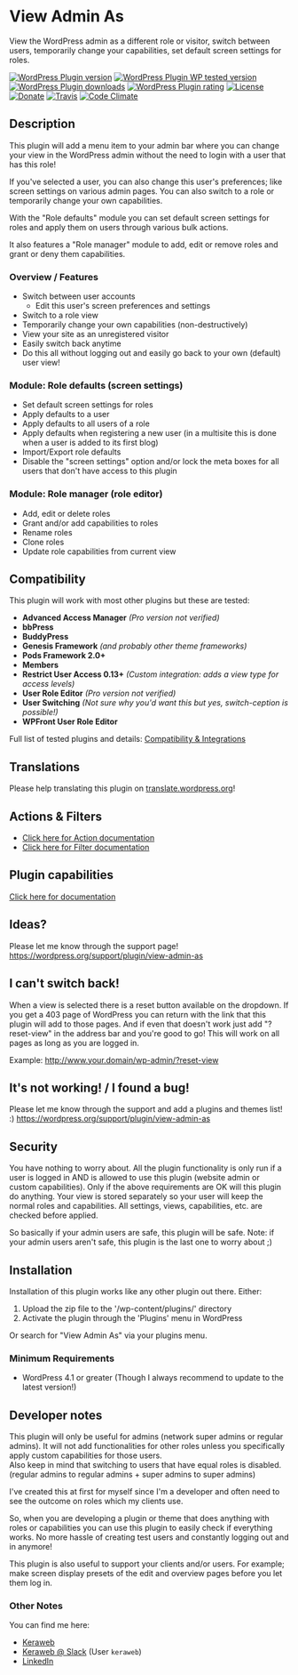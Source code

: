 # View Admin As
View the WordPress admin as a different role or visitor, switch between users, temporarily change your capabilities, set default screen settings for roles.

[![WordPress Plugin version](https://img.shields.io/wordpress/plugin/v/view-admin-as.svg?style=flat)](https://wordpress.org/plugins/view-admin-as/)
[![WordPress Plugin WP tested version](https://img.shields.io/wordpress/v/view-admin-as.svg?style=flat)](https://wordpress.org/plugins/view-admin-as/)
[![WordPress Plugin downloads](https://img.shields.io/wordpress/plugin/dt/view-admin-as.svg?style=flat)](https://wordpress.org/plugins/view-admin-as/)
[![WordPress Plugin rating](https://img.shields.io/wordpress/plugin/r/view-admin-as.svg?style=flat)](https://wordpress.org/plugins/view-admin-as/)
[![License](https://img.shields.io/badge/license-GPL--2.0%2B-green.svg)](https://github.com/JoryHogeveen/view-admin-as/blob/master/license.txt)
[![Donate](https://img.shields.io/badge/Donate-PayPal-green.svg)](https://www.paypal.com/cgi-bin/webscr?cmd=_donations&business=YGPLMLU7XQ9E8&lc=US&item_name=View%20Admin%20As&item_number=JWPP%2dVAA&currency_code=EUR&bn=PP%2dDonationsBF%3abtn_donateCC_LG%2egif%3aNonHostedGuest)
[![Travis](https://secure.travis-ci.org/JoryHogeveen/view-admin-as.png?branch=master)](http://travis-ci.org/JoryHogeveen/view-admin-as)
[![Code Climate](https://codeclimate.com/github/JoryHogeveen/view-admin-as/badges/gpa.svg)](https://codeclimate.com/github/JoryHogeveen/view-admin-as)

## Description
This plugin will add a menu item to your admin bar where you can change your view in the WordPress admin without the need to login with a user that has this role!

If you've selected a user, you can also change this user's preferences; like screen settings on various admin pages. You can also switch to a role or temporarily change your own capabilities.

With the "Role defaults" module you can set default screen settings for roles and apply them on users through various bulk actions.

It also features a "Role manager" module to add, edit or remove roles and grant or deny them capabilities.

### Overview / Features
*	Switch between user accounts
	*	Edit this user's screen preferences and settings
*	Switch to a role view
*	Temporarily change your own capabilities (non-destructively)
*	View your site as an unregistered visitor
*	Easily switch back anytime
*	Do this all without logging out and easily go back to your own (default) user view!

### Module: Role defaults (screen settings)
*	Set default screen settings for roles
*	Apply defaults to a user
*	Apply defaults to all users of a role
*	Apply defaults when registering a new user (in a multisite this is done when a user is added to its first blog)
*	Import/Export role defaults
*	Disable the "screen settings" option and/or lock the meta boxes for all users that don't have access to this plugin

### Module: Role manager (role editor)
*	Add, edit or delete roles
*	Grant and/or add capabilities to roles
*	Rename roles
*	Clone roles
*	Update role capabilities from current view

## Compatibility

This plugin will work with most other plugins but these are tested:

*	**Advanced Access Manager** *(Pro version not verified)*
*	**bbPress**
*	**BuddyPress**
*	**Genesis Framework** *(and probably other theme frameworks)*
*	**Pods Framework 2.0+**
*	**Members**
*	**Restrict User Access 0.13+** *(Custom integration: adds a view type for access levels)*
*	**User Role Editor** *(Pro version not verified)*
*	**User Switching** *(Not sure why you'd want this but yes, switch-ception is possible!)*
*	**WPFront User Role Editor**

Full list of tested plugins and details: [Compatibility & Integrations](https://github.com/JoryHogeveen/view-admin-as/wiki/Compatibility-&-Integrations)

## Translations
Please help translating this plugin on [translate.wordpress.org](https://translate.wordpress.org/projects/wp-plugins/view-admin-as)!

## Actions & Filters
*	[Click here for Action documentation](https://github.com/JoryHogeveen/view-admin-as/wiki/Actions)
*	[Click here for Filter documentation](https://github.com/JoryHogeveen/view-admin-as/wiki/Filters)

## Plugin capabilities
[Click here for documentation](https://github.com/JoryHogeveen/view-admin-as/wiki/Custom-capabilities)

## Ideas?
Please let me know through the support page!
https://wordpress.org/support/plugin/view-admin-as

## I can't switch back!
When a view is selected there is a reset button available on the dropdown.
If you get a 403 page of WordPress you can return with the link that this plugin will add to those pages.
And if even that doesn't work just add "?reset-view" in the address bar and you're good to go! This will work on all pages as long as you are logged in.

Example: http://www.your.domain/wp-admin/?reset-view

## It's not working! / I found a bug!
Please let me know through the support and add a plugins and themes list! :)
https://wordpress.org/support/plugin/view-admin-as

## Security
You have nothing to worry about. All the plugin functionality is only run if a user is logged in AND is allowed to use this plugin (website admin or custom capabilities).
Only if the above requirements are OK will this plugin do anything.
Your view is stored separately so your user will keep the normal roles and capabilities.
All settings, views, capabilities, etc. are checked before applied.

So basically if your admin users are safe, this plugin will be safe.
Note: if your admin users aren't safe, this plugin is the last one to worry about ;)

## Installation
Installation of this plugin works like any other plugin out there. Either:

1. Upload the zip file to the '/wp-content/plugins/' directory
2. Activate the plugin through the 'Plugins' menu in WordPress

Or search for "View Admin As" via your plugins menu.

### Minimum Requirements
* WordPress 4.1 or greater (Though I always recommend to update to the latest version!)

## Developer notes
This plugin will only be useful for admins (network super admins or regular admins). It will not add functionalities for other roles unless you specifically apply custom capabilities for those users.  
Also keep in mind that switching to users that have equal roles is disabled. (regular admins to regular admins + super admins to super admins)

I've created this at first for myself since I'm a developer and often need to see the outcome on roles which my clients use.

So, when you are developing a plugin or theme that does anything with roles or capabilities you can use this plugin to easily check if everything works.
No more hassle of creating test users and constantly logging out and in anymore!

This plugin is also useful to support your clients and/or users. For example; make screen display presets of the edit and overview pages before you let them log in.

### Other Notes
You can find me here:

*	[Keraweb](http://www.keraweb.nl/ "Keraweb")
*	[Keraweb @ Slack](https://keraweb.slack.com/ "Keraweb") (User `keraweb`)
*	[LinkedIn](https://nl.linkedin.com/in/joryhogeveen "LinkedIn profile")
